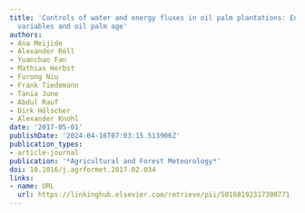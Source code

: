 ```yaml
---
title: 'Controls of water and energy fluxes in oil palm plantations: Environmental
  variables and oil palm age'
authors:
- Ana Meijide
- Alexander Röll
- Yuanchao Fan
- Mathias Herbst
- Furong Niu
- Frank Tiedemann
- Tania June
- Abdul Rauf
- Dirk Hölscher
- Alexander Knohl
date: '2017-05-01'
publishDate: '2024-04-16T07:03:15.513906Z'
publication_types:
- article-journal
publication: '*Agricultural and Forest Meteorology*'
doi: 10.1016/j.agrformet.2017.02.034
links:
- name: URL
  url: https://linkinghub.elsevier.com/retrieve/pii/S0168192317300771
---
```

